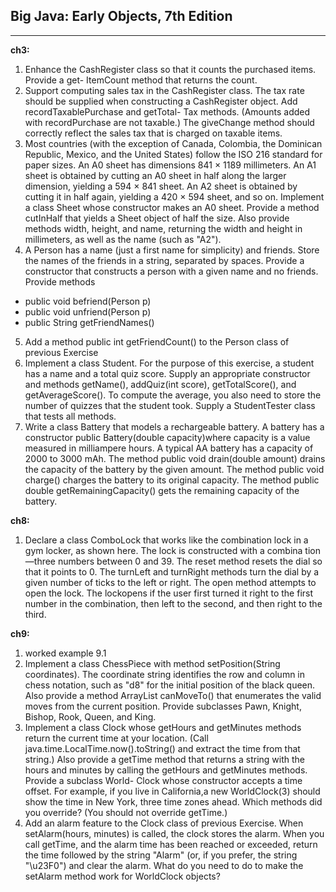 Big Java: Early Objects, 7th Edition
---
---
**ch3:**
1. Enhance the CashRegister class so that it counts the purchased items. Provide a get-
   ItemCount method that returns the count.
2. Support computing sales tax in the CashRegister class. The tax rate should be supplied
   when constructing a CashRegister object. Add recordTaxablePurchase and getTotal-
   Tax methods. (Amounts added with recordPurchase are not taxable.) The giveChange
   method should correctly reflect the sales tax that is charged on taxable items.
3. Most countries (with the exception of Canada, Colombia, the Dominican Republic,
   Mexico, and the United States) follow the ISO 216 standard for paper sizes. An A0
   sheet has dimensions 841 × 1189 millimeters. An A1 sheet is obtained by cutting an
   A0 sheet in half along the larger dimension, yielding a 594 × 841 sheet. An A2 sheet
   is obtained by cutting it in half again, yielding a 420 × 594 sheet, and so on. Implement
   a class Sheet whose constructor makes an A0 sheet. Provide a method cutInHalf
   that yields a Sheet object of half the size. Also provide methods width, height, and name,
   returning the width and height in millimeters, as well as the name (such as "A2").
4. A Person has a name (just a first name for simplicity) and friends. Store the names of
   the friends in a string, separated by spaces. Provide a constructor that constructs a
   person with a given name and no friends. Provide methods
  - public void befriend(Person p)
  - public void unfriend(Person p)
  - public String getFriendNames()
5. Add a method
   public int getFriendCount()
   to the Person class of previous Exercise
6. Implement a class Student. For the purpose of this exercise, a student has a name
   and a total quiz score. Supply an appropriate constructor and methods getName(),
   addQuiz(int score), getTotalScore(), and getAverageScore(). To compute the average,
   you also need to store the number of quizzes that the student took.
   Supply a StudentTester class that tests all methods.
7. Write a class Battery that models a rechargeable battery. A battery has a constructor
   public Battery(double capacity)where capacity is a value measured in milliampere hours. A typical AA battery has a
   capacity of 2000 to 3000 mAh. The method
   public void drain(double amount)
   drains the capacity of the battery by the given amount. The method
   public void charge()
   charges the battery to its original capacity.
   The method
   public double getRemainingCapacity()
   gets the remaining capacity of the battery.

**ch8:**
1. Declare a class ComboLock that works like the combination lock
   in a gym locker, as shown here. The lock is constructed with
   a combina tion—three numbers between 0 and 39. The reset
   method resets the dial so that it points to 0. The turnLeft and
   turnRight methods turn the dial by a given number of ticks to the
   left or right. The open method attempts to open the lock. The lockopens if the user first turned it right to the first number in the combination, then left
   to the second, and then right to the third.

**ch9:**
1. worked example 9.1 
2. Implement a class ChessPiece with method setPosition(String coordinates). The coordinate
   string identifies the row and column in chess notation, such as "d8" for the initial
   position of the black queen. Also provide a method ArrayList<String> canMoveTo()
   that enumerates the valid moves from the current position. Provide subclasses Pawn,
   Knight, Bishop, Rook, Queen, and King.
3. Implement a class Clock whose getHours and getMinutes methods return the current
   time at your location. (Call java.time.LocalTime.now().toString() and extract the time
   from that string.) Also provide a getTime method that returns a string with the hours
   and minutes by calling the getHours and getMinutes methods. Provide a subclass World-
   Clock whose constructor accepts a time offset. For example, if you live in California,a new WorldClock(3) should show the time in New York, three time zones ahead.
   Which methods did you override? (You should not override getTime.)
4. Add an alarm feature to the Clock class of previous Exercise. When setAlarm(hours,
   minutes) is called, the clock stores the alarm. When you call getTime, and the alarm
   time has been reached or exceeded, return the time followed by the string "Alarm" (or,
   if you prefer, the string "\u23F0") and clear the alarm. What do you need to do to
   make the setAlarm method work for WorldClock objects?
